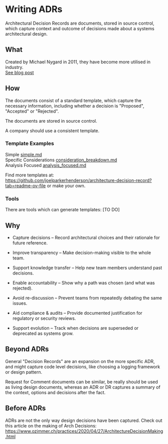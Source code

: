 # Writing ADRs

Architectural Decision Records are documents, stored in source control,
which capture context and outcome of decisions made about a systems architectural design.

## What
Created by Michael Nygard in 2011, they have become more utilised in industry.  
[See blog post](https://cognitect.com/blog/2011/11/15/documenting-architecture-decisions)

## How

The documents consist of a standard template, which capture the necessary information, including
whether a decision is "Proposed", "Accepted" or "Rejected".

The documents are stored in source control.

A company should use a consistent template.

### Template Examples

Simple [simple.md](templates/simple.md)  
Specific Considerations [consideration_breakdown.md](templates/consideration_breakdown.md)  
Analysis Focused [analysis_focused.md](templates/analysis_focused.md)  

Find more templates at: https://github.com/joelparkerhenderson/architecture-decision-record?tab=readme-ov-file
or make your own.

### Tools
There are tools which can generate templates:
[TO DO]


## Why
- Capture decisions – Record architectural choices and their rationale for future reference.

- Improve transparency – Make decision-making visible to the whole team.

- Support knowledge transfer – Help new team members understand past decisions.

- Enable accountability – Show why a path was chosen (and what was rejected).

- Avoid re-discussion – Prevent teams from repeatedly debating the same issues.

- Aid compliance & audits – Provide documented justification for regulatory or security reviews.

- Support evolution – Track when decisions are superseded or deprecated as systems grow.



## Beyond ADRs

General "Decision Records" are an expansion on the more specific ADR, and might capture code level decisions,
like choosing a logging framework or design pattern.

Request for Comment documents can be similar, be really should be used as living design documents, 
whereas an ADR or DR captures a summary of the context, options and decisions after the fact.

## Before ADRs
ADRs are not the only way design decisions have been captured. Check out this article on the making 
of Arch Decisions: https://www.ozimmer.ch/practices/2020/04/27/ArchitectureDecisionMaking.html

